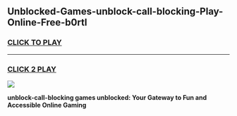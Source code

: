 
## Unblocked-Games-unblock-call-blocking-Play-Online-Free-b0rtl
<h3>
<a href="https://premium76.site?title=unblock-call-blocking&ref=26A">CLICK TO PLAY</a></h3>
<hr>

<h3>
<a href="https://premium76.site?title=unblock-call-blocking&ref=26A">CLICK 2 PLAY</a>
  
</h3>

<a href="https://premium76.site?title=unblock-call-blocking&ref=26A"><img src="https://clearcache.store/games.png"></a>


**unblock-call-blocking games unblocked: Your Gateway to Fun and Accessible Online Gaming**
